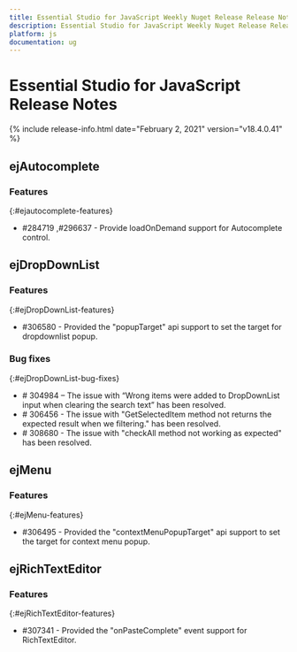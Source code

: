 ```yaml
---
title: Essential Studio for JavaScript Weekly Nuget Release Release Notes  
description: Essential Studio for JavaScript Weekly Nuget Release Release Notes  
platform: js
documentation: ug
---
```


# Essential Studio for JavaScript  Release Notes  

{% include release-info.html date="February 2, 2021"  version="v18.4.0.41" %} 




## ejAutocomplete

### Features
{:#ejautocomplete-features}

* \#284719 ,\#296637 - Provide loadOnDemand support for Autocomplete control.
## ejDropDownList

### Features
{:#ejDropDownList-features}

* \#306580 - Provided the "popupTarget" api support to set the target for dropdownlist popup. 

### Bug fixes	
{:#ejDropDownList-bug-fixes}
 
* \# 304984 – The issue with “Wrong items were added to DropDownList input when clearing the search text” has been resolved.
* \# 306456 - The issue with "GetSelectedItem method not returns the expected result when we filtering." has been resolved.
* \# 308680 - The issue with "checkAll method not working as expected" has been resolved.
## ejMenu

### Features
{:#ejMenu-features} 

* \#306495 - Provided the "contextMenuPopupTarget" api support to set the target for context menu popup. 
## ejRichTextEditor

### Features
{:#ejRichTextEditor-features}

* \#307341 - Provided the "onPasteComplete" event support for RichTextEditor.
